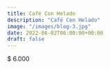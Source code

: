 ```yaml
---
title: Café Con Helado
description: "Café Con Helado"
image: "/images/blog-3.jpg"
date: 2022-06-02T06:00:00+00:00
draft: false
---
```


$ 6.000
